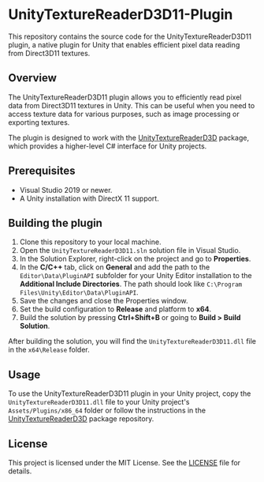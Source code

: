 # UnityTextureReaderD3D11-Plugin

This repository contains the source code for the UnityTextureReaderD3D11 plugin, a native plugin for Unity that enables efficient pixel data reading from Direct3D11 textures.



## Overview

The UnityTextureReaderD3D11 plugin allows you to efficiently read pixel data from Direct3D11 textures in Unity. This can be useful when you need to access texture data for various purposes, such as image processing or exporting textures.

The plugin is designed to work with the [UnityTextureReaderD3D](https://github.com/cj-mills/UnityTextureReaderD3D) package, which provides a higher-level C# interface for Unity projects.



## Prerequisites

- Visual Studio 2019 or newer.
- A Unity installation with DirectX 11 support.



## Building the plugin

1. Clone this repository to your local machine.
2. Open the `UnityTextureReaderD3D11.sln` solution file in Visual Studio.
3. In the Solution Explorer, right-click on the project and go to **Properties**.
4. In the **C/C++** tab, click on **General** and add the path to the `Editor\Data\PluginAPI` subfolder for your Unity Editor installation to the **Additional Include Directories**. The path should look like `C:\Program Files\Unity\Editor\Data\PluginAPI`.
5. Save the changes and close the Properties window.
6. Set the build configuration to **Release** and platform to **x64**.
7. Build the solution by pressing **Ctrl+Shift+B** or going to **Build > Build Solution**.

After building the solution, you will find the `UnityTextureReaderD3D11.dll` file in the `x64\Release` folder.



## Usage

To use the UnityTextureReaderD3D11 plugin in your Unity project, copy the `UnityTextureReaderD3D11.dll` file to your Unity project's `Assets/Plugins/x86_64` folder or follow the instructions in the [UnityTextureReaderD3D](https://github.com/cj-mills/UnityTextureReaderD3D) package repository.



## License

This project is licensed under the MIT License. See the [LICENSE](LICENSE) file for details.
